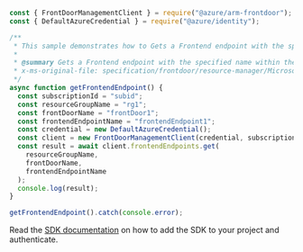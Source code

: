 ```javascript
const { FrontDoorManagementClient } = require("@azure/arm-frontdoor");
const { DefaultAzureCredential } = require("@azure/identity");

/**
 * This sample demonstrates how to Gets a Frontend endpoint with the specified name within the specified Front Door.
 *
 * @summary Gets a Frontend endpoint with the specified name within the specified Front Door.
 * x-ms-original-file: specification/frontdoor/resource-manager/Microsoft.Network/stable/2020-05-01/examples/FrontdoorFrontendEndpointGet.json
 */
async function getFrontendEndpoint() {
  const subscriptionId = "subid";
  const resourceGroupName = "rg1";
  const frontDoorName = "frontDoor1";
  const frontendEndpointName = "frontendEndpoint1";
  const credential = new DefaultAzureCredential();
  const client = new FrontDoorManagementClient(credential, subscriptionId);
  const result = await client.frontendEndpoints.get(
    resourceGroupName,
    frontDoorName,
    frontendEndpointName
  );
  console.log(result);
}

getFrontendEndpoint().catch(console.error);
```

Read the [SDK documentation](https://github.com/Azure/azure-sdk-for-js/blob/%40azure%2Farm-frontdoor_5.0.1/sdk/frontdoor/arm-frontdoor/README.md) on how to add the SDK to your project and authenticate.
